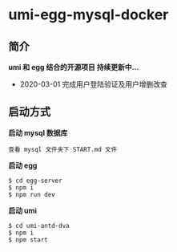 <!--
 * @Descripttion:
 * @Author: Crish<714415473@qq.com>
 * @Date: 2020-03-31 09:38:51
 * @LastEditors: Crish<714415473@qq.com>
 * @LastEditTime: 2020-03-31 10:20:52
 -->

# umi-egg-mysql-docker

## 简介

**umi 和 egg 结合的开源项目 持续更新中...**

- 2020-03-01 完成用户登陆验证及用户增删改查

## 启动方式

**启动 mysql 数据库**

```base
查看 mysql 文件夹下 START.md 文件
```

**启动 egg**

```base
$ cd egg-server
$ npm i
$ npm run dev
```

**启动 umi**

```base
$ cd umi-antd-dva
$ npm i
$ npm start
```
